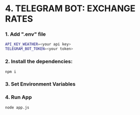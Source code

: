 # 4. TELEGRAM BOT: EXCHANGE RATES

### 1. Add ".env" file
```bash
API_KEY_WEATHER=<your api key>
TELEGRAM_BOT_TOKEN=<your token>
```

### 2. Install the dependencies:
```bash
npm i
```

### 3. Set Environment Variables

### 4. Run App
```bash
node app.js
```